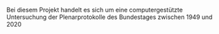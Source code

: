 Bei diesem Projekt handelt es sich um eine computergestützte Untersuchung der Plenarprotokolle des Bundestages zwischen 1949 und 2020

